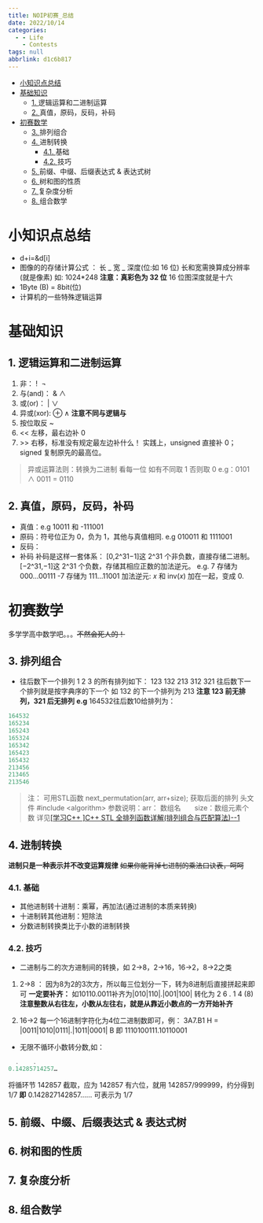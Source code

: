 ```yaml
---
title: NOIP初赛_总结
date: 2022/10/14
categories:
  - - Life
    - Contests
tags: null
abbrlink: d1c6b817
---
```



- [小知识点总结](#小知识点总结)
- [基础知识](#基础知识)
  - [1. <a name='逻辑运算和二进制运算'></a>逻辑运算和二进制运算](#1-逻辑运算和二进制运算)
  - [2. <a name='真值，原码，反码，补码'></a>真值，原码，反码，补码](#2-真值原码反码补码)
- [初赛数学](#初赛数学)
  - [3. <a name='排列组合'></a>排列组合](#3-排列组合)
  - [4. <a name='进制转换'></a>进制转换](#4-进制转换)
    - [4.1. <a name='基础'></a>基础](#41-基础)
    - [4.2. <a name='技巧'></a>技巧](#42-技巧)
  - [5. <a name='前缀、中缀、后缀表达式-&-表达式树'></a>前缀、中缀、后缀表达式 & 表达式树](#5-前缀中缀后缀表达式--表达式树)
  - [6. <a name='树和图的性质'></a>树和图的性质](#6-树和图的性质)
  - [7. <a name='复杂度分析'></a>复杂度分析](#7-复杂度分析)
  - [8. <a name='组合数学'></a>组合数学](#8-组合数学)


# 小知识点总结

- d+i=&d[i]
- 图像的的存储计算公式 ： 长 _ 宽 _ 深度(位:如 16 位)
  长和宽需换算成分辨率(就是像素) 如: 1024\*248 **注意：真彩色为 32 位**
  16 位图深度就是十六
- 1Byte (B) = 8bit(位)
- 计算机的一些特殊逻辑运算

# 基础知识

##  1. <a name='逻辑运算和二进制运算'></a>逻辑运算和二进制运算

1. 非： !  ¬
2. 与(and)： & ∧
3. 或(or)： | ∨
4. 异或(xor): ⊕ ∧ **注意不同与逻辑与**
5. 按位取反 ~
6. << 左移，最右边补 0
7. \>\> 右移，标准没有规定最左边补什么！
   实践上，unsigned 直接补 0；signed 复制原先的最高位。

> 异或运算法则：转换为二进制 看每一位 如有不同取 1 否则取 0
> e.g：0101 ∧ 0011 = 0110

##  2. <a name='真值，原码，反码，补码'></a>真值，原码，反码，补码

- 真值：e.g 10011 和 -111001
- 原码：符号位正为 0，负为 1，其他与真值相同. e.g 010011 和 1111001
- 反码：
- 补码
  补码是这样一套体系：
  [0,2^31−1]这 2^31 个非负数，直接存储二进制。
  [−2^31,−1]这 2^31 个负数，存储其相应正数的加法逆元。
  e.g.
  7 存储为 000...00111
  -7 存储为 111...11001
  加法逆元: 𝑥 和 inv(𝑥) 加在一起，变成 0.

# 初赛数学

多学学高中数学吧。。。~~不然会死人的！~~

##  3. <a name='排列组合'></a>排列组合

- 往后数下一个排列
  1 2 3 的所有排列如下：
  123 132 213 312 321
  往后数下一个排列就是按字典序的下一个
  如 132 的下一个排列为 213 **注意 123 前无排列，321 后无排列**
  **e.g** 164532往后数10给排列为：
```cpp
164532
165234
165243
165324
165342
165423
165432
213456
213465
213546
```

>注： 可用STL函数 next_permutation(arr, arr+size); 获取后面的排列
头文件 #include \<algorithm> 
参数说明：arr： 数组名　　size：数组元素个数
详见[[学习C++ ]C++ STL 全排列函数详解(排列组合与匹配算法)--1](https://blog.csdn.net/KYJL888/article/details/85069557)

##  4. <a name='进制转换'></a>进制转换

**进制只是一种表示并不改变运算规律**
~~如果你能背掉七进制的乘法口诀表，呵呵~~

###  4.1. <a name='基础'></a>基础

- 其他进制转十进制：乘幂，再加法(通过进制的本质来转换)
- 十进制转其他进制：短除法
- 分数进制转换类比于小数的进制转换

###  4.2. <a name='技巧'></a>技巧

- 二进制与二的次方进制间的转换，如 2->8，2->16，16->2，8->2之类
1. 2->8 ：
因为8为2的3次方，所以每三位划分一下，转为8进制后直接拼起来即可 
**一定要补齐：** 如10110.0011补齐为|010|110|.|001|100|
转化为 2 6 . 1 4 (8)
**注意整数从右往左，小数从左往右，就是从靠近小数点的一方开始补齐**

2. 16->2
每一个16进制字符化为4位二进制数即可，例：
3A7.B1 H = |0011|1010|0111|.|1011|0001| B 即 1110100111.10110001

- 无限不循环小数转分数,如：

```cpp
  .    .
0.14285714257…
```

将循环节 142857 截取，应为 142857 有六位，就用 142857/999999，约分得到 1/7
**即** 0.142827142857…… 可表示为 1/7

##  5. <a name='前缀、中缀、后缀表达式-&-表达式树'></a>前缀、中缀、后缀表达式 & 表达式树

##  6. <a name='树和图的性质'></a>树和图的性质

##  7. <a name='复杂度分析'></a>复杂度分析

##  8. <a name='组合数学'></a>组合数学
